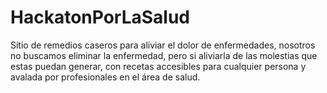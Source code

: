 # HackatonPorLaSalud
Sitio de remedios caseros para aliviar el dolor de enfermedades, nosotros no buscamos eliminar la enfermedad, pero si aliviarla de las molestias que estas puedan generar, con recetas accesibles para cualquier persona y avalada por profesionales en el área de salud.
